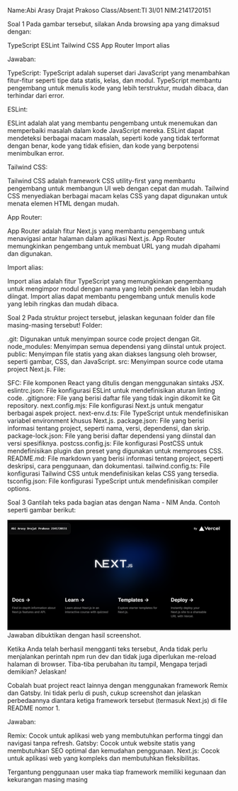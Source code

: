 Name:Abi Arasy Drajat  Prakoso
Class/Absent:TI 3I/01
NIM:2141720151

Soal 1
Pada gambar tersebut, silakan Anda browsing apa yang dimaksud dengan:

TypeScript
ESLint
Tailwind CSS
App Router
Import alias 

Jawaban:

TypeScript:
TypeScript adalah superset dari JavaScript yang menambahkan fitur-fitur seperti tipe data statis, kelas, dan modul. TypeScript membantu pengembang untuk menulis kode yang lebih terstruktur, mudah dibaca, dan terhindar dari error.

ESLint:

ESLint adalah alat yang membantu pengembang untuk menemukan dan memperbaiki masalah dalam kode JavaScript mereka. ESLint dapat mendeteksi berbagai macam masalah, seperti kode yang tidak terformat dengan benar, kode yang tidak efisien, dan kode yang berpotensi menimbulkan error.

Tailwind CSS:

Tailwind CSS adalah framework CSS utility-first yang membantu pengembang untuk membangun UI web dengan cepat dan mudah. Tailwind CSS menyediakan berbagai macam kelas CSS yang dapat digunakan untuk menata elemen HTML dengan mudah.

App Router:

App Router adalah fitur Next.js yang membantu pengembang untuk menavigasi antar halaman dalam aplikasi Next.js. App Router memungkinkan pengembang untuk membuat URL yang mudah dipahami dan digunakan.

Import alias:

Import alias adalah fitur TypeScript yang memungkinkan pengembang untuk mengimpor modul dengan nama yang lebih pendek dan lebih mudah diingat. Import alias dapat membantu pengembang untuk menulis kode yang lebih ringkas dan mudah dibaca.

Soal 2
Pada struktur project tersebut, jelaskan kegunaan folder dan file masing-masing tersebut!
Folder:

.git: Digunakan untuk menyimpan source code project dengan Git.
node_modules: Menyimpan semua dependensi yang diinstal untuk project.
public: Menyimpan file statis yang akan diakses langsung oleh browser, seperti gambar, CSS, dan JavaScript.
src: Menyimpan source code utama project Next.js.
File:

SFC: File komponen React yang ditulis dengan menggunakan sintaks JSX.
eslintrc.json: File konfigurasi ESLint untuk mendefinisikan aturan linting code.
.gitignore: File yang berisi daftar file yang tidak ingin dikomit ke Git repository.
next.config.mjs: File konfigurasi Next.js untuk mengatur berbagai aspek project.
next-env.d.ts: File TypeScript untuk mendefinisikan variabel environment khusus Next.js.
package.json: File yang berisi informasi tentang project, seperti nama, versi, dependensi, dan skrip.
package-lock.json: File yang berisi daftar dependensi yang diinstal dan versi spesifiknya.
postcss.config.js: File konfigurasi PostCSS untuk mendefinisikan plugin dan preset yang digunakan untuk memproses CSS.
README.md: File markdown yang berisi informasi tentang project, seperti deskripsi, cara penggunaan, dan dokumentasi.
tailwind.config.ts: File konfigurasi Tailwind CSS untuk mendefinisikan kelas CSS yang tersedia.
tsconfig.json: File konfigurasi TypeScript untuk mendefinisikan compiler options.

Soal 3
Gantilah teks pada bagian atas dengan Nama - NIM Anda. Contoh seperti gambar berikut:

![screenshotbaru](image.png)
Jawaban dibuktikan dengan hasil screenshot.

Ketika Anda telah berhasil mengganti teks tersebut, Anda tidak perlu menjalankan perintah npm run dev dan tidak juga diperlukan me-reload halaman di browser. Tiba-tiba perubahan itu tampil, Mengapa terjadi demikian? Jelaskan!


Cobalah buat project react lainnya dengan menggunakan framework Remix dan Gatsby. Ini tidak perlu di push, cukup screenshot dan jelaskan perbedaannya diantara ketiga framework tersebut (termasuk Next.js) di file README nomor 1.

Jawaban:

Remix: Cocok untuk aplikasi web yang membutuhkan performa tinggi dan navigasi tanpa refresh.
Gatsby: Cocok untuk website statis yang membutuhkan SEO optimal dan kemudahan penggunaan.
Next.js: Cocok untuk aplikasi web yang kompleks dan membutuhkan fleksibilitas.

Tergantung penggunaan user maka tiap framework memiliki kegunaan dan kekurangan masing masing 
